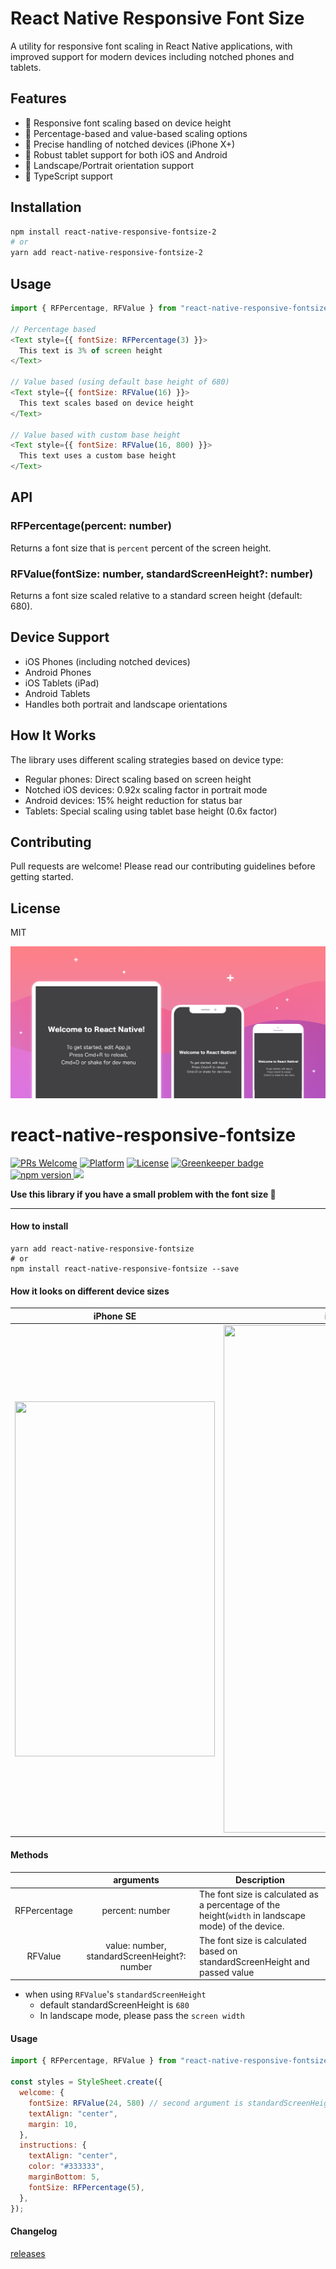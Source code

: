 # React Native Responsive Font Size

A utility for responsive font scaling in React Native applications, with improved support for modern devices including notched phones and tablets.

## Features

- 📱 Responsive font scaling based on device height
- 📏 Percentage-based and value-based scaling options
- 🎯 Precise handling of notched devices (iPhone X+)
- 💪 Robust tablet support for both iOS and Android
- 🔄 Landscape/Portrait orientation support
- 📝 TypeScript support

## Installation

```bash
npm install react-native-responsive-fontsize-2
# or
yarn add react-native-responsive-fontsize-2
```

## Usage

```javascript
import { RFPercentage, RFValue } from "react-native-responsive-fontsize";

// Percentage based
<Text style={{ fontSize: RFPercentage(3) }}>
  This text is 3% of screen height
</Text>

// Value based (using default base height of 680)
<Text style={{ fontSize: RFValue(16) }}>
  This text scales based on device height
</Text>

// Value based with custom base height
<Text style={{ fontSize: RFValue(16, 800) }}>
  This text uses a custom base height
</Text>
```

## API

### RFPercentage(percent: number)
Returns a font size that is `percent` percent of the screen height.

### RFValue(fontSize: number, standardScreenHeight?: number)
Returns a font size scaled relative to a standard screen height (default: 680).

## Device Support

- iOS Phones (including notched devices)
- Android Phones
- iOS Tablets (iPad)
- Android Tablets
- Handles both portrait and landscape orientations

## How It Works

The library uses different scaling strategies based on device type:

- Regular phones: Direct scaling based on screen height
- Notched iOS devices: 0.92x scaling factor in portrait mode
- Android devices: 15% height reduction for status bar
- Tablets: Special scaling using tablet base height (0.6x factor)

## Contributing

Pull requests are welcome! Please read our contributing guidelines before getting started.

## License

MIT

<img src="images/main.png" alt="main image">

# react-native-responsive-fontsize

[![PRs Welcome](https://img.shields.io/badge/PRs-Welcome-brightgreen.svg)](https://github.com/heyman333/react-native-responsive-fontSize/pulls)
[![Platform](https://img.shields.io/badge/platform-react--native-lightgrey.svg)](http://facebook.github.io/react-native/)
[![License](https://img.shields.io/badge/license-MIT-blue.svg)](https://github.com/heyman333/react-native-responsive-fontSize/blob/master/LICENSE) [![Greenkeeper badge](https://badges.greenkeeper.io/heyman333/react-native-responsive-fontSize.svg)](https://greenkeeper.io/)
<a href="https://www.npmjs.com/package/react-native-responsive-fontsize">
<img alt="npm version" src="http://img.shields.io/npm/v/react-native-responsive-fontsize.svg?style=flat-square">
</a>
<a href="https://www.npmjs.com/package/react-native-responsive-fontsize">
<img src="http://img.shields.io/npm/dm/react-native-responsive-fontsize.svg?style=flat-square">
</a>

<strong>Use this library if you have a small problem with the font size 🎉</strong>

<hr />

#### How to install

```shell
yarn add react-native-responsive-fontsize
# or
npm install react-native-responsive-fontsize --save
```

#### How it looks on different device sizes

|                                                               iPhone SE                                                                |                                                               iPhone X                                                                |
| :------------------------------------------------------------------------------------------------------------------------------------: | :-----------------------------------------------------------------------------------------------------------------------------------: |
| <img src="https://raw.githubusercontent.com/heyman333/react-native-responsive-fontSize/master/images/SE.png" width="320" height="568"> | <img src="https://raw.githubusercontent.com/heyman333/react-native-responsive-fontSize/master/images/X.png" width="385" height="812"> |

#### Methods

|              |                  arguments                   | Description                                                                                         |
| :----------: | :------------------------------------------: | --------------------------------------------------------------------------------------------------- |
| RFPercentage |               percent: number                | The font size is calculated as a percentage of the height(`width` in landscape mode) of the device. |
|   RFValue    | value: number, standardScreenHeight?: number | The font size is calculated based on standardScreenHeight and passed value                          |

- when using `RFValue`'s `standardScreenHeight`
  - default standardScreenHeight is `680`
  - In landscape mode, please pass the `screen width`

#### Usage

```js
import { RFPercentage, RFValue } from "react-native-responsive-fontsize";

const styles = StyleSheet.create({
  welcome: {
    fontSize: RFValue(24, 580) // second argument is standardScreenHeight(optional),
    textAlign: "center",
    margin: 10,
  },
  instructions: {
    textAlign: "center",
    color: "#333333",
    marginBottom: 5,
    fontSize: RFPercentage(5),
  },
});
```

#### Changelog

[releases](https://github.com/heyman333/react-native-responsive-fontSize/releases)
